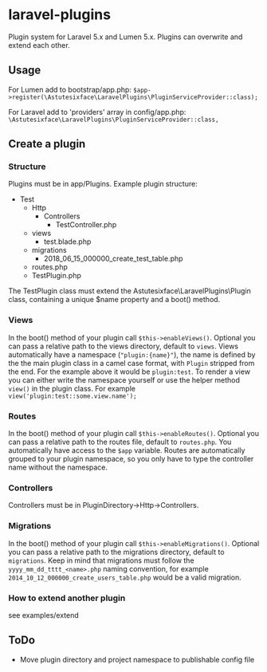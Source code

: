 # laravel-plugins
Plugin system for Laravel 5.x and Lumen 5.x.
Plugins can overwrite and extend each other.

## Usage
For Lumen add to bootstrap/app.php:
`$app->register(\Astutesixface\LaravelPlugins\PluginServiceProvider::class);`

For Laravel add to 'providers' array in config/app.php:
`\Astutesixface\LaravelPlugins\PluginServiceProvider::class,`

## Create a plugin

### Structure
Plugins must be in app/Plugins. Example plugin structure:
- Test
  - Http
    - Controllers
      - TestController.php
  - views
    - test.blade.php
  - migrations
    - 2018_06_15_000000_create_test_table.php
  - routes.php
  - TestPlugin.php

The TestPlugin class must extend the Astutesixface\LaravelPlugins\Plugin class, containing a unique $name property and a boot() method.

### Views
In the boot() method of your plugin call `$this->enableViews()`.
Optional you can pass a relative path to the views directory, default to `views`.
Views automatically have a namespace (`"plugin:{name}"`), the name is defined by the the main plugin class in a camel case format, with `Plugin` stripped from the end. For the example above it would be `plugin:test`.
To render a view you can either write the namespace yourself or use the helper method `view()` in the plugin class. For example `view('plugin:test::some.view.name');`

### Routes
In the boot() method of your plugin call `$this->enableRoutes()`.
Optional you can pass a relative path to the routes file, default to `routes.php`.
You automatically have access to the `$app` variable.
Routes are automatically grouped to your plugin namespace, so you only have to type the controller name without the namespace.

### Controllers
Controllers must be in PluginDirectory->Http->Controllers.

### Migrations
In the boot() method of your plugin call `$this->enableMigrations()`.
Optional you can pass a relative path to the migrations directory, default to `migrations`.
Keep in mind that migrations must follow the `yyyy_mm_dd_tttt_<name>.php` naming convention, for example `2014_10_12_000000_create_users_table.php` would be a valid migration.

### How to extend another plugin
see examples/extend

## ToDo
- Move plugin directory and project namespace to publishable config file

